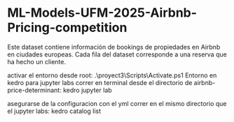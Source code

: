 # ML-Models-UFM-2025-Airbnb-Pricing-competition
Este dataset contiene información de bookings de propiedades en Airbnb en ciudades europeas. Cada fila del dataset corresponde a una reserva que ha hecho un cliente.

activar el entorno  desde root: .\proyect3\Scripts\Activate.ps1
Entorno en kedro para jupyter labs correr en terminal desde el directorio de airbnb-price-determinant: kedro jupyter lab

asegurarse de la configuracion con el yml correr en el mismo directorio que el jupyter labs: kedro catalog list